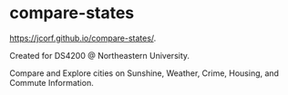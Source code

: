 # compare-states

https://jcorf.github.io/compare-states/.

Created for DS4200 @ Northeastern University.

Compare and Explore cities on Sunshine, Weather, Crime, Housing, and Commute Information. 
